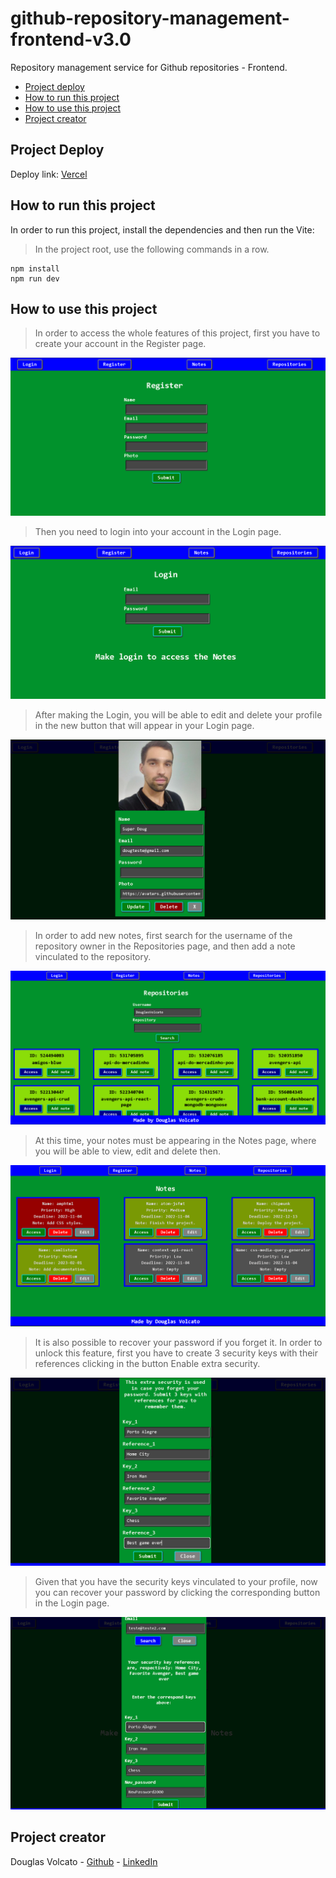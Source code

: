 # github-repository-management-frontend-v3.0
Repository management service for Github repositories - Frontend.

- [Project deploy](#deploy)
- [How to run this project](#run)
- [How to use this project](#use)
- [Project creator](#creator)

<div id='deploy'/>

## Project Deploy
Deploy link: [Vercel](https://github-repository-management-frontend-v3-0-cc9hzi81s.vercel.app)

<div id='run'/>

## How to run this project
In order to run this project, install the dependencies and then run the Vite:

> In the project root, use the following commands in a row.

```shell
npm install
npm run dev
```

<div id='use'/>

## How to use this project
> In order to access the whole features of this project, first you have to create your account in the Register page.

![registration-image](https://github.com/DouglasVolcato/github-repository-management-frontend-v3.0/blob/main/src/public/images/documentation-images/registration.PNG?raw=true)

> Then you need to login into your account in the Login page.

![login-image](https://github.com/DouglasVolcato/github-repository-management-frontend-v3.0/blob/main/src/public/images/documentation-images/login.PNG?raw=true)

> After making the Login, you will be able to edit and delete your profile in the new button that will appear in your Login page.

![user-profile-image](https://github.com/DouglasVolcato/github-repository-management-frontend-v3.0/blob/main/src/public/images/documentation-images/userCard.PNG?raw=true)

> In order to add new notes, first search for the username of the repository owner in the Repositories page, and then add a note vinculated to the repository.

![repositories-image](https://github.com/DouglasVolcato/github-repository-management-frontend-v3.0/blob/main/src/public/images/documentation-images/repositories.PNG?raw=true)

> At this time, your notes must be appearing in the Notes page, where you will be able to view, edit and delete then.

![notes-image](https://github.com/DouglasVolcato/github-repository-management-frontend-v3.0/blob/main/src/public/images/documentation-images/notes.PNG?raw=true)

> It is also possible to recover your password if you forget it. In order to unlock this feature, first you have to create 3 security keys with their references clicking in the button Enable extra security.

![security-keys-image](https://github.com/DouglasVolcato/github-repository-management-frontend-v3.0/blob/main/src/public/images/documentation-images/securityKeys.PNG?raw=true)

> Given that you have the security keys vinculated to your profile, now you can recover your password by clicking the corresponding button in the Login page.

![password-recovery](https://github.com/DouglasVolcato/github-repository-management-frontend-v3.0/blob/main/src/public/images/documentation-images/passwordRecovery.PNG?raw=true)

<div id='creator'/>

## Project creator

Douglas Volcato - [Github](https://github.com/DouglasVolcato) - [LinkedIn](https://www.linkedin.com/in/douglasvolcato/)